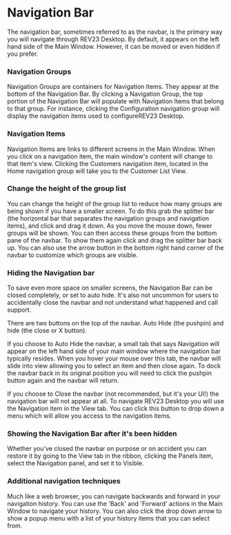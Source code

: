 # Navigation Bar

The navigation bar, sometimes referred to as the navbar, is the primary way you will navigate through REV23 Desktop. By default, it appears on the left hand side of the Main Window. However, it can be moved or even hidden if you prefer.

### Navigation Groups

Navigation Groups are containers for Navigation Items. They appear at the bottom of the Navigation Bar. By clicking a Navigation Group, the top portion of the Navigation Bar will populate with Navigation Items that belong to that group. For instance, clicking the Configuration navigation group will display the navigation items used to configureREV23 Desktop.

### Navigation Items

Navigation Items are links to different screens in the Main Window. When you click on a navigation item, the main window's content will change to that item's view. Clicking the Customers navigation item, located in the Home navigation group will take you to the Customer List View.


### Change the height of the group list

You can change the height of the group list to reduce how many groups are being shown if you have a smaller screen. To do this grab the splitter bar (the horizontal bar that separates the navigation groups and navigation items), and click and drag it down. As you move the mouse down, fewer groups will be shown. You can then access these groups from the bottom pane of the navbar. To show them again click and drag the splitter bar back up. You can also use the arrow button in the bottom right hand corner of the navbar to customize which groups are visible.


### Hiding the Navigation bar

To save even more space on smaller screens, the Navigation Bar can be closed completely, or set to auto hide. It's also not uncommon for users to accidentally close the navbar and not understand what happened and call support.

There are two buttons on the top of the navbar. Auto Hide (the pushpin) and hide (the close or X button).

If you choose to Auto Hide the navbar, a small tab that says Navigation will appear on the left hand side of your main window where the navigation bar typically resides. When you hover your mouse over this tab, the navbar will slide into view allowing you to select an item and then close again. To dock the navbar back in its original position you will need to click the pushpin button again and the navbar will return.

If you choose to Close the navbar (not recommended, but it's your UI!) the navigation bar will not appear at all. To navigate REV23 Desktop you will use the Navigation item in the View tab. You can click this button to drop down a menu which will allow you access to the navigation items.


### Showing the Navigation Bar after it's been hidden

Whether you've closed the navbar on purpose or on accident you can restore it by going to the View tab in the ribbon, clicking the Panels item, select the Navigation panel, and set it to Visible.

### Additional navigation techniques

Much like a web browser, you can navigate backwards and forward in your navigation history. You can use the 'Back' and 'Forward' actions in the Main Window to navigate your history. You can also click the drop down arrow to show a popup menu with a list of your history items that you can select from.